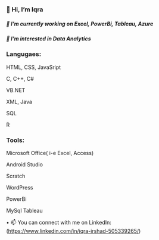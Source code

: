  
### 👋 Hi, I’m Iqra
##### 🔭 I’m currently working on Excel, PowerBi, Tableau, Azure
##### 👀 I’m interested in Data Analytics
### Langugaes:
HTML, CSS, JavaSript

C, C++, C#

VB.NET

XML, Java

SQL

R


### Tools:
Microsoft Office( i-e Excel, Access)

Android Studio

Scratch

WordPress

PowerBi

MySql
Tableau


• 📫 You can connect with me on LinkedIn: (https://www.linkedin.com/in/iqra-irshad-505339265/)

<!--
**iqrairshad7514/iqrairshad7514** is a ✨ _special_ ✨ repository because its `README.md` (this file) appears on your GitHub profile.

Here are some ideas to get you started:

* 🔭 I’m currently working on Excel, PowerBi, Tableau, Azure
- 🌱 I’m currently learning ...
- 👯 I’m looking to collaborate on ...
- 🤔 I’m looking for help with ...
- 💬 Ask me about ...
- 📫 How to reach me: ...
- 😄 Pronouns: ...
- ⚡ Fun fact: ...
-->
